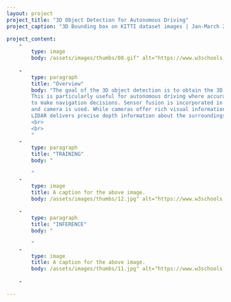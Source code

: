 ```yaml
---
layout: project
project_title: "3D Object Detection for Autonomous Driving"
project_caption: "3D Bounding box on KITTI dataset images | Jan-March 2023."

project_content:
    - 
        type: image
        body: /assets/images/thumbs/08.gif" alt="https://www.w3schools.com/bootstrap4/paris.jpg
    
    -
        type: paragraph
        title: "Overview"
        body: "The goal of the 3D object detection is to obtain the 3D location, size and orientation of the detected object. 
        This is particularly useful for autonomous driving where accurate knowledge of the 3D environmentment is essential
        to make navigation decisions. Sensor fusion is incorporated in this project where data from both the velodyne Lidar sensor
        and camera is used. While cameras offer rich visual information that can be utilized for object recognition and classification, 
        LIDAR delivers precise depth information about the surroundings. 
        <br>
        <br>
        "
    -
        type: paragraph
        title: "TRAINING"
        body: "

        "
    -
        type: image
        title: A caption for the above image.
        body: /assets/images/thumbs/12.jpg" alt="https://www.w3schools.com/bootstrap4/paris.jpg
    
    -
        type: paragraph
        title: "INFERENCE"
        body: "

        "
    -
        type: image
        title: A caption for the above image.
        body: /assets/images/thumbs/11.jpg" alt="https://www.w3schools.com/bootstrap4/paris.jpg
    
    -

---
```


